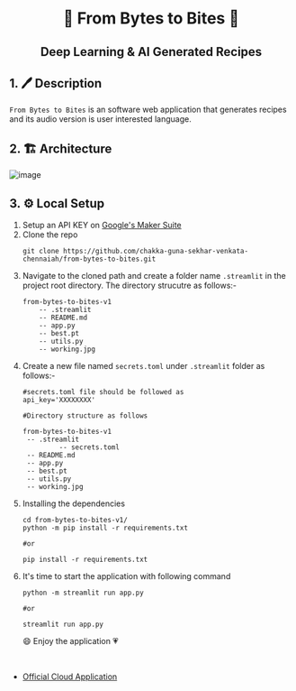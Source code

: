 <div align='center'>
<h1>
🤖 From Bytes to Bites 🤖
</h1>
<h2>
Deep Learning & AI Generated Recipes
</h2>
</div>

## 1. 🖊️ __Description__
`From Bytes to Bites` is an software web application that generates recipes and its audio version is user interested language.
## 2. 🏗️ __Architecture__
![image](https://github.com/user-attachments/assets/f384925e-6e24-4df3-bf78-47de01c01318)
## 3. ⚙️ __Local Setup__
1. Setup an API KEY on [Google's Maker Suite]([text](https://aistudio.google.com/))
2. Clone the repo
   ```
   git clone https://github.com/chakka-guna-sekhar-venkata-chennaiah/from-bytes-to-bites.git
   ```
3. Navigate to the cloned path and create a folder name `.streamlit` in the project root directory. The directory strucutre as follows:-
    ```
    from-bytes-to-bites-v1
        -- .streamlit
        -- README.md
        -- app.py
        -- best.pt
        -- utils.py
        -- working.jpg
    ```
4. Create a new file named `secrets.toml` under `.streamlit` folder as follows:-
   ```
   #secrets.toml file should be followed as
   api_key='XXXXXXXX'

   #Directory structure as follows

   from-bytes-to-bites-v1
    -- .streamlit
            -- secrets.toml
    -- README.md
    -- app.py
    -- best.pt
    -- utils.py
    -- working.jpg
    ```
5. Installing the dependencies
   ```
   cd from-bytes-to-bites-v1/
   python -m pip install -r requirements.txt

   #or

   pip install -r requirements.txt
   ```
6. It's time to start the application with following command
   ```
   python -m streamlit run app.py

   #or

   streamlit run app.py
   ```
    😄 Enjoy the application 💗
<br>

+ [Official Cloud Application](https://from-bytes-to-bites-v1.streamlit.app/)
  

